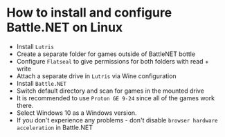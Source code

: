 # How to install and configure Battle.NET on Linux
* Install `Lutris`
* Create a separate folder for games outside of BattleNET bottle
* Configure `Flatseal` to give permissions for both folders with read + write
* Attach a separate drive in `Lutris` via Wine configuration
* Install `Battle.NET`
* Switch default directory and scan for games in the mounted drive
* It is recommended to use `Proton GE 9-24` since all of the games work there.
* Select Windows 10 as a Windows version.
* If you don't experience any problems - don't disable `browser hardware acceleration` in Battle.NET